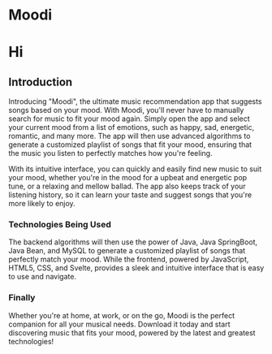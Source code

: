 # Moodi


<h1>Hi</h1>
<h2>Introduction</h2>
<p> Introducing "Moodi", the ultimate music recommendation app that suggests songs based on your mood. With Moodi, you'll never have to manually search for music to fit your mood again. Simply open the app and select your current mood from a list of emotions, such as happy, sad, energetic, romantic, and many more. The app will then use advanced algorithms to generate a customized playlist of songs that fit your mood, ensuring that the music you listen to perfectly matches how you're feeling.


With its intuitive interface, you can quickly and easily find new music to suit your mood, whether you're in the mood for a upbeat and energetic pop tune, or a relaxing and mellow ballad. The app also keeps track of your listening history, so it can learn your taste and suggest songs that you're more likely to enjoy. </p>

<h3>Technologies Being Used </h3>

<p>The backend algorithms will then use the power of Java, Java SpringBoot, Java Bean, and MySQL to generate a customized playlist of songs that perfectly match your mood. While the frontend, powered by JavaScript, HTML5, CSS, and Svelte, provides a sleek and intuitive interface that is easy to use and navigate.</p>

<h3>Finally</h3>
<P>Whether you're at home, at work, or on the go, Moodi is the perfect companion for all your musical needs. Download it today and start discovering music that fits your mood, powered by the latest and greatest technologies!</P>
